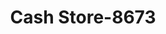 ---
f_zip-code: 76306
f_state-code: TX
title: Cash Store-8673
f_phone: 940-855-3314
f_city-only: Wichita Falls
f_address: 3900 Sheppard Access Road Wichita Falls
f_location-unique-id: '8673'
slug: cash-store-8673
updated-on: '2024-05-30T13:46:58.046Z'
created-on: '2024-05-30T13:36:59.803Z'
published-on: '2024-05-30T13:54:32.469Z'
f_city-state: cms/city/wichita-falls-tx.md
f_company: cms/company/cash-store.md
f_state: cms/state/texas.md
layout: '[payday-loan].html'
tags: payday-loan
---